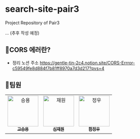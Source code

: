 # search-site-pair3
Project Repository of Pair3

... (추후 작성 예정)


## 🤔CORS 에러란?
- 정리 노션 주소
  https://gentle-tin-2c4.notion.site/CORS-Errror-c59549fe8d884f7b81ff8970a7d3d217?pvs=4

## 👾팀원
<table>
  <tbody>
    <tr>
      <td align="center"><a href="https://github.com/seungyonggo"><img src="https://avatars.githubusercontent.com/u/123628457?v=4" width="100px;" alt="승용"/><br /><sub><b>고승용</b></sub></a><br /></td>
      <td align="center"><a href="https://github.com/GrayHound0801"><img src="https://avatars.githubusercontent.com/u/126382636?v=4" width="100px;" alt="재원"/><br /><sub><b>심재원</b></sub></a><br /></td>
      <td align="center"><a href="https://github.com/JeongwooHam"><img src="https://avatars.githubusercontent.com/u/123251211?v=4" width="100px;" alt="정우"/><br /><sub><b>함정우</b></sub></a><br /></td>
    </tr>
  </tbody>
</table>
